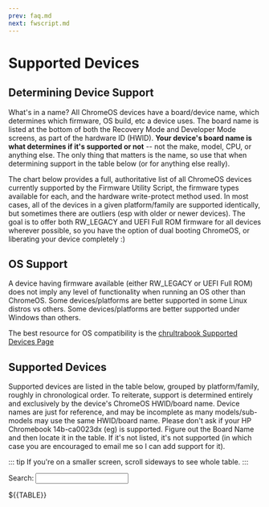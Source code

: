 ```yaml
---
prev: faq.md
next: fwscript.md
---
```


<!--
NOTE - do not edit the supported-devices.md file, edit the template file in the supported-devices folder
-->

# Supported Devices

## Determining Device Support

What's in a name? All ChromeOS devices have a board/device name, which determines which firmware, OS build, etc a device uses. The board name is listed at the bottom of both the Recovery Mode and Developer Mode screens, as part of the hardware ID (HWID). **Your device's board name is what determines if it's supported or not** -- not the make, model, CPU, or anything else. The only thing that matters is the name, so use that when determining support in the table below (or for anything else really).

The chart below provides a full, authoritative list of all ChromeOS devices currently supported by the Firmware Utility Script, the firmware types available for each, and the hardware write-protect method used. In most cases, all of the devices in a given platform/family are supported identically, but sometimes there are outliers (esp with older or newer devices). The goal is to offer both RW_LEGACY and UEFI Full ROM firmware for all devices wherever possible, so you have the option of dual booting ChromeOS, or liberating your device completely :)

## OS Support

A device having firmware available (either RW_LEGACY or UEFI Full ROM) does not imply any level of functionality when running an OS other than ChromeOS. Some devices/platforms are better supported in some Linux distros vs others. Some devices/platforms are better supported under Windows than others.

The best resource for OS compatibility is the [chrultrabook Supported Devices Page](https://docs.chrultrabook.com/docs/firmware/supported-devices.html)

  

## Supported Devices

Supported devices are listed in the table below, grouped by platform/family, roughly in chronological order. To reiterate, support is determined entirely and exclusively by the device's ChromeOS HWID/board name. Device names are just for reference, and may be incomplete as many models/sub-models may use the same HWID/board name. Please don't ask if your HP Chromebook 14b-ca0023dx (eg) is supported. Figure out the Board Name and then locate it in the table. If it's not listed, it's not supported (in which case you are encouraged to email me so I can add support for it).

::: tip
If you're on a smaller screen, scroll sideways to see whole table.
:::

<AddScript script-url="../../supported-devices.js"/>
<p>Search: <input type="text" class="deviceSearch"></p>

<div class="deviceTable">
${{TABLE}}
</div>
